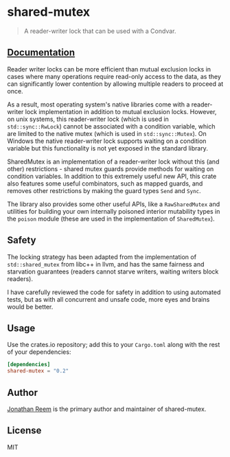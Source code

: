 # shared-mutex

> A reader-writer lock that can be used with a Condvar.

## [Documentation](https://crates.fyi/crates/shared-mutex/0.2.3)

Reader writer locks can be more efficient than mutual exclusion locks in cases
where many operations require read-only access to the data, as they can
significantly lower contention by allowing multiple readers to proceed at once.

As a result, most operating system's native libraries come with a reader-writer
lock implementation in addition to mutual exclusion locks. However, on unix
systems, this reader-writer lock (which is used in `std::sync::RwLock`) cannot
be associated with a condition variable, which are limited to the native mutex
(which is used in `std::sync::Mutex`). On Windows the native reader-writer lock
supports waiting on a condition variable but this functionality is not yet
exposed in the standard library.

SharedMutex is an implementation of a reader-writer lock without this (and
other) restrictions - shared mutex guards provide methods for waiting on
condition variables. In addition to this extremely useful new API, this crate
also features some useful combinators, such as mapped guards, and removes other
restrictions by making the guard types `Send` and `Sync`.

The library also provides some other useful APIs, like a `RawSharedMutex` and
utilities for building your own internally poisoned interior mutability types
in the `poison` module (these are used in the implementation of `SharedMutex`).

## Safety

The locking strategy has been adapted from the implementation of
`std::shared_mutex` from libc++ in llvm, and has the same fairness and
starvation guarantees (readers cannot starve writers, waiting writers block
readers).

I have carefully reviewed the code for safety in addition to using automated
tests, but as with all concurrent and unsafe code, more eyes and brains
would be better.

## Usage

Use the crates.io repository; add this to your `Cargo.toml` along
with the rest of your dependencies:

```toml
[dependencies]
shared-mutex = "0.2"
```

## Author

[Jonathan Reem](https://medium.com/@jreem) is the primary author and maintainer of shared-mutex.

## License

MIT

